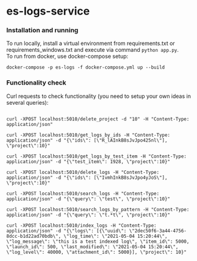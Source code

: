 # es-logs-service

### Installation and running
To run locally, install a virtual environment from requirements.txt or requirements_windows.txt and execute via command ```python app.py```.  
To run from docker, use docker-compose setup:
```
docker-compose -p es-logs -f docker-compose.yml up --build
```

### Functionality check

Curl requests to check functionality (you need to setup your own ideas in several queries):
```

curl -XPOST localhost:5010/delete_project -d "10" -H "Content-Type: application/json"

curl -XPOST localhost:5010/get_logs_by_ids -H "Content-Type: application/json" -d "{\"ids\": [\"R_lAInkB8sJvJpo425nl\"], \"project\":10}"

curl -XPOST localhost:5010/get_logs_by_test_item -H "Content-Type: application/json" -d "{\"test_item\": 1928, \"project\":10}"

curl -XPOST localhost:5010/delete_logs -H "Content-Type: application/json" -d "{\"ids\": [\"IvmhInkB8sJvJpo4yJoS\"], \"project\":10}"

curl -XPOST localhost:5010/search_logs -H "Content-Type: application/json" -d "{\"query\": \"test\", \"project\":10}"

curl -XPOST localhost:5010/search_logs_by_pattern -H "Content-Type: application/json" -d "{\"query\": \"t.*t\", \"project\":10}"

curl -XPOST localhost:5010/index_logs -H "Content-Type: application/json" -d "{\"logs\": [{\"uuid\": \"2dec50f6-3a44-4756-8dcc-b1d22ad70bdb\", \"log_time\": \"2021-05-04 15:20:44\", \"log_message\": \"this is a test indexed log\", \"item_id\": 5000, \"launch_id\": 500, \"last_modified\": \"2021-05-04 15:20:44\", \"log_level\": 40000, \"attachment_id\": 5000}], \"project\": 10}"

```
